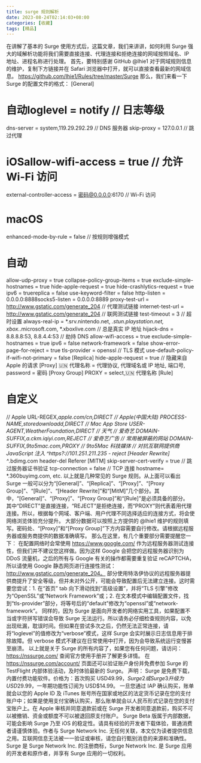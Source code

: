 ```yaml
---
title: surge 规则解析
date: 2023-08-24T02:14:03+08:00
categories: [收藏]
tags: [精品]
---
```


在讲解了基本的 Surge 使用方式后，这篇文章，我们来讲讲，如何利用 Surge 强大的域解析功能将我们需要直接连接、代理连接和拒绝连接的网域按照域名、IP 地址、进程名称进行处理。
首先，要特别感谢 GitHub @lhie1 对于网域规则信息的维护，复制下方链接并在 Safari 浏览器中打开，就可以直接查看最新的网域信息。
https://github.com/lhie1/Rules/tree/master/Surge
那么，我们来看一下 Surge 的配置文件的格式：
[General]
# 自动loglevel = notify // 日志等级
dns-server = system,119.29.292.29 // DNS 服务器
skip-proxy = 127.0.0.1 // 跳过代理
# iOSallow-wifi-access = true // 允许 Wi-Fi 访问
external-controller-access = 密码@0.0.0.0:6170 // Wi-Fi 访问
# macOS
enhanced-mode-by-rule = false // 按规则增强模式
# 自动
allow-udp-proxy = true
collapse-policy-group-items = true
exclude-simple-hostnames = true
hide-apple-request = true
hide-crashlytics-request = true
ipv6 = truereplica = false
use-keyword-filter = false
http-listen = 0.0.0.0:8888socks5-listen = 0.0.0.0:8889
proxy-test-url = http://www.gstatic.com/generate_204 // 代理测试链接
internet-test-url = http://www.gstatic.com/generate_204 // 联网测试链接
test-timeout = 3 // 超时设置
always-real-ip = *.srv.nintendo.net, *.stun.playstation.net, xbox.*.microsoft.com, *.xboxlive.com // 总是真实 IP 地址
hijack-dns = 8.8.8.8:53, 8.8.4.4:53 // 劫持 DNS
allow-wifi-access = true
exclude-simple-hostnames = true
ipv6 = false
network-framework = false
show-error-page-for-reject = true
tls-provider = openssl // TLS 模式
use-default-policy-if-wifi-not-primary = false
[Replica]
hide-apple-request = true // 隐藏来自 Apple 的请求
[Proxy]
🇺🇳 代理名称 = 代理协议, 代理域名或 IP 地址, 端口号, password = 密码
[Proxy Group]
PROXY = select,🇺🇳 代理名称
[Rule]
# 自定义
// Apple
URL-REGEX,*apple.com/cn,DIRECT // Apple(中国大陆)
PROCESS-NAME,storedownloadd,DIRECT // Mac App Store
USER-AGENT,*WeatherFoundation*,DIRECT // 天气
// 爱奇艺
DOMAIN-SUFFIX,a.ckm.iqiyi.com,REJECT // 爱奇艺广告
// 常用被屏蔽的网站
DOMAIN-SUFFIX,9to5mac.com,PROXY // 9to5Mac 科技媒体
// 对抗互联网提供商 JavaScript 注入
^https?://101.251.211.235 - reject
[Header Rewrite]
^*.bdimg.com header-del Referer
[MITM]
skip-server-cert-verify = true // 跳过服务器证书验证
tcp-connection = false // TCP 连接
hostname= *.360buyimg.com, etc.
以上就是几种常见的 Surge 规则。从上面可以看出 Surge 一般可以分为“[General]”、“[Replica]”、“[Proxy]”、“[Proxy Group]”、“[Rule]”、“[Header Rewrite]”和“[MitM]”几个部分。其中，“[General]”、“[Proxy]”、“[Proxy Group]”和“[Rule]”是必须具备的部分。
其中“DIRECT”是直接连接，“REJECT”是拒绝连接，而“PROXY”则代表着用代理连接。所以，根据每个网域、客户端、用户代理不同选择适应的连接方式，将会使网络浏览体验充分提升。
大部分数据可以按照上方提供的 @lhie1 维护的规则填写。密码处、“[Proxy]”和“[Proxy Group]”下方内容需要自行修改。请根据远程服务器或服务商提供的数据准确填写。
那么在这里，有几个重要部分需要提醒您一下：
在配置网络时会常使用 https://www.google.com/ 作为远程服务器测试连接性，但我们并不建议您这样做。因为这样 Google 会把您的远程服务器识别为 DDoS 流量机，之后的所有与 Google 有关的操作都需要重复验证 reCAPTCHA，所以请使用 Google 静态网页进行连接性测试：http://www.gstatic.com/generate_204。
部分使用特洛伊协议的远程服务器提供商提升了安全等级，但并未对外公开，可能会导致配置后无法建立连接。这时需要您尝试：1. 在“首页” tab 向下滑动找到“高级设置”，并将“TLS 引擎”修改为“OpenSSL”或“Network Framework”或；2. 在文本模式中编辑配置文件，找到“tls-provider”部分，将等号后的“default”修改为“openssl”或“network-framework”。
同样的，因为 Surge 是面向开发者的网络实用工具，如果配置不当或字符拼写错误会导致 Surge 无法运行。所以请务必仔细检查规则内容，以免出现纰漏，耽误时间。但如果在尝试多次之后，仍然无法正常连接，请将“loglevel”的值修改为“verbose”模式，这样 Surge 会实时展示日志信息用于排除故障。但 verbose 模式不建议在日常使用中打开，因为会导致系统运行变慢甚至崩溃。
以上就是关于 Surge 的所有内容了，如果您有任何问题，请访问：
https://nssurge.com/
查阅官方使用手册并了解更多详情。
在 https://nssurge.com/account/ 页面还可以验证账户身份并免费参加 Surge 的 TestFlight 内部体验活动，及时体验最新的 Surge。
声明：
Surge 是免费下载，内置付费功能软件。价格为：首次购买 USD$49.99，Surge 2或 Surge 3升级为 USD$29.99，一年期功能性订阅为 USD$14.99。
一旦您通过 IAP 确认购买，账单就会以您的 Apple ID 及 iTunes 账号所在国家或地区的法定货币记录在您的支付账户中；如果是使用支付宝确认购买，那么账单就会以人民币形式记录在您的支付宝账户上。在 Apple 审核并同意退款前或在 Surge 开发者同意退款前，购买不可以被撤销、资金或额度不可以被退回原支付账户。
Surge Beta 版属于内部数据，可能会影响 Surge 乃至 iOS 的稳定性。请具有经验的开发者下载体验，普通消费者请谨慎体验。作者与 Surge Network Inc. 无任何关联，本文仅为读者提供信息之用。互联网信息无法被一一验证或审核，请您自行甄别消息的来源和准确性。
Surge 是 Surge Network Inc. 的注册商标，Surge Network Inc. 是 Surge 应用的开发者和原作者，并享有 Surge 应用的一切权利。
